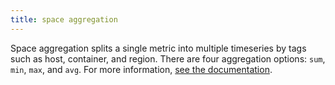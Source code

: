 ```yaml
---
title: space aggregation
---
```

Space aggregation splits a single metric into multiple timeseries by tags such as host, container, and region. There are four aggregation options: `sum`, `min`, `max`, and `avg`.
For more information, <a href="https://docs.datadoghq.com/metrics/#space-aggregation">see the documentation</a>.